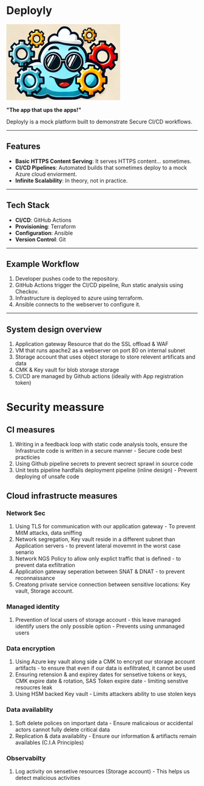 # Deployly

<img src="./assets/logo.png" alt="Deployly" width="300" height="200">

**"The app that ups the apps!"**

Deployly is a mock platform built to demonstrate Secure CI/CD workflows.

---

## Features

- **Basic HTTPS Content Serving**: It serves HTTPS content... sometimes.
- **CI/CD Pipelines**: Automated builds that sometimes deploy to a mock Azure cloud enviorment.
- **Infinite Scalability**: In theory, not in practice.

---

## Tech Stack

- **CI/CD**: GitHub Actions
- **Provisioning**: Terraform
- **Configuration**: Ansible
- **Version Control**: Git

---

## Example Workflow

1. Developer pushes code to the repository.
2. GitHub Actions trigger the CI/CD pipeline, Run static analysis using Checkov.
3. Infrastructure is deployed to azure using terraform.
4. Ansible connects to the webserver to configure it.

---

## System design overview

1. Application gateway Resource that do the SSL offload & WAF
2. VM that runs apache2 as a webserver on port 80 on internal subnet
3. Storage account that uses object storage to store relevent artificats and data
4. CMK & Key vault for blob storage storage
5. CI/CD are managed by Github actions (ideaily with App registration token)

# Security meassure

## CI measures
1.  Writing in a feedback loop with static code analysis tools, ensure the Infrastructe code is written in a secure manner - Secure code best practicies
2.  Using Github pipeline secrets to prevent secrect sprawl in source code 
3.  Unit tests pipeline hardfails deployment pipeline (inline design) - Prevent deploying of unsafe code

## Cloud infrastructe measures

### Network Sec
1.  Using TLS for communication with our application gateway - To prevent MitM attacks, data sniffing
2.  Network segregation, Key vault reside in a different subnet than Application servers - to prevent lateral movemnt in the worst case senario
3.  Network NGS Policy to allow only explict traffic that is defined - to prevent data exfiltration 
4.  Application gateway seperation between SNAT & DNAT - to prevent reconnaissance
5.  Creatong private service connection between sensitive locations: Key vault, Storage account.

### Managed identity
1.  Prevention of local users of storage account - this leave managed identify users the only possible option - Prevents using unmanaged users

### Data encryption
1.  Using Azure key vault along side a CMK to encrypt our storage account artifacts - to ensure that even if our data is exfiltrated, it cannot be used
2.  Ensuring retension & and expirey dates for sensetive tokens or keys, CMK expire date & rotation, SAS Token expire date - limiting senstive resoucres leak
3.  Using HSM backed Key vault - Limits attackers ability to use stolen keys

### Data availablity 
1. Soft delete polices on important data - Ensure malicaious or accidental actors cannot fully delete critical data
2. Replication & data availablity - Ensure our information & artifiacts remain availables (C.I.A Principles)

### Observabilty
1. Log activity on sensetive resources (Storage account) - This helps us detect malicious activities

